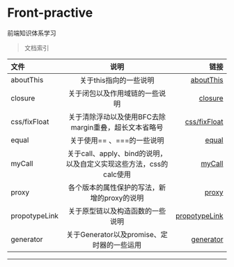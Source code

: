 # Front-practive
前端知识体系学习
> 文档索引

文件|说明|链接
:--|:--:|---:
aboutThis|关于this指向的一些说明|[aboutThis](https://github.com/Kitetop/Front-practive/tree/master/aboutThis)
closure|关于闭包以及作用域链的一些说明|[closure](https://github.com/Kitetop/Front-practive/tree/master/closure)
css/fixFloat|关于清除浮动以及使用BFC去除margin重叠，超长文本省略号|[css/fixFloat](https://github.com/Kitetop/Front-practive/tree/master/css/fixFloat)
equal|关于使用== 、===的一些说明|[equal](https://github.com/Kitetop/Front-practive/tree/master/equal)
myCall|关于call、apply、bind的说明，以及自定义实现这些方法，css的calc使用|[myCall](https://github.com/Kitetop/Front-practive/tree/master/myCall)
proxy|各个版本的属性保护的写法，新增的proxy的说明|[proxy](https://github.com/Kitetop/Front-practive/tree/master/proxy)
propotypeLink|关于原型链以及构造函数的一些说明|[propotypeLink](https://github.com/Kitetop/Front-practive/tree/master/propotypeLink)
generator|关于Generator以及promise、定时器的一些运用|[generator](https://github.com/Kitetop/Front-practive/tree/master/generator)
---
